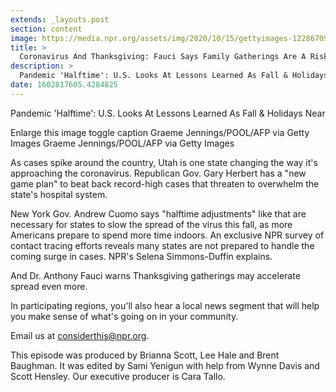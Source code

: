 ```yaml
--- 
extends: _layouts.post 
section: content 
image: https://media.npr.org/assets/img/2020/10/15/gettyimages-1228670955_wide-607b0d40d9bd22b1b9837fe90485396c4dfbd984.jpg?s=1400 
title: > 
  Coronavirus And Thanksgiving: Fauci Says Family Gatherings Are A Risk : Consider This from NPR : NPR 
description: > 
  Pandemic 'Halftime': U.S. Looks At Lessons Learned As Fall & Holidays NearEnlarge this image toggle caption Graeme Jennings/POOL/AFP via Getty Images Graeme Jennings/POOL/AFP via Getty ImagesAs cases spike around the country, Utah is one state changing the way it's approaching the coronavirus.Gary Herbert has a "new game plan" to beat back record-high cases that threaten to overwhelm the state's hospital system.An exclusive NPR survey of contact tracing efforts reveals many states are not prepared to handle the coming surge in cases.And Dr. Anthony Fauci warns Thanksgiving gatherings may accelerate spread even more.It was edited by Sami Yenigun with help from Wynne Davis and Scott Hensley. 
date: 1602817605.4284825 
--- 
```

Pandemic 'Halftime': U.S. Looks At Lessons Learned As Fall & Holidays Near

Enlarge this image toggle caption Graeme Jennings/POOL/AFP via Getty Images Graeme Jennings/POOL/AFP via Getty Images

As cases spike around the country, Utah is one state changing the way it's approaching the coronavirus. Republican Gov. Gary Herbert has a "new game plan" to beat back record-high cases that threaten to overwhelm the state's hospital system.



New York Gov. Andrew Cuomo says "halftime adjustments" like that are necessary for states to slow the spread of the virus this fall, as more Americans prepare to spend more time indoors. An exclusive NPR survey of contact tracing efforts reveals many states are not prepared to handle the coming surge in cases. NPR's Selena Simmons-Duffin explains.



And Dr. Anthony Fauci warns Thanksgiving gatherings may accelerate spread even more.



In participating regions, you'll also hear a local news segment that will help you make sense of what's going on in your community.



Email us at considerthis@npr.org.

This episode was produced by Brianna Scott, Lee Hale and Brent Baughman. It was edited by Sami Yenigun with help from Wynne Davis and Scott Hensley. Our executive producer is Cara Tallo.